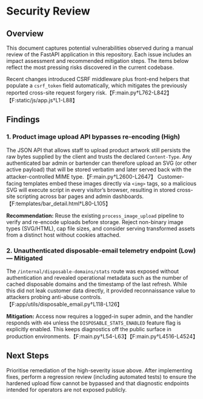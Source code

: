 # Security Review

## Overview
This document captures potential vulnerabilities observed during a manual review of the FastAPI application in this repository.
Each issue includes an impact assessment and recommended mitigation steps. The items below reflect the most pressing risks
discovered in the current codebase.

Recent changes introduced CSRF middleware plus front-end helpers that populate a `csrf_token` field automatically, which
mitigates the previously reported cross-site request forgery risk.【F:main.py†L762-L842】【F:static/js/app.js†L1-L88】

## Findings

### 1. Product image upload API bypasses re-encoding (High)
The JSON API that allows staff to upload product artwork still persists the raw bytes supplied by the client and trusts the
declared `Content-Type`. Any authenticated bar admin or bartender can therefore upload an SVG (or other active payload) that
will be stored verbatim and later served back with the attacker-controlled MIME type.【F:main.py†L2600-L2647】 Customer-facing
templates embed these images directly via `<img>` tags, so a malicious SVG will execute script in every visitor’s browser,
resulting in stored cross-site scripting across bar pages and admin dashboards.【F:templates/bar_detail.html†L80-L105】

**Recommendation:** Reuse the existing `process_image_upload` pipeline to verify and re-encode uploads before storage. Reject
non-binary image types (SVG/HTML), cap file sizes, and consider serving transformed assets from a distinct host without cookies
attached.

### 2. Unauthenticated disposable-email telemetry endpoint (Low) — Mitigated
The `/internal/disposable-domains/stats` route was exposed without authentication and revealed operational metadata such as the number of cached disposable domains and the timestamp of the last refresh. While this did not leak customer data directly, it provided reconnaissance value to attackers probing anti-abuse controls.【F:app/utils/disposable_email.py†L118-L126】

**Mitigation:** Access now requires a logged-in super admin, and the handler responds with `404` unless the `DISPOSABLE_STATS_ENABLED` feature flag is explicitly enabled. This keeps diagnostics off the public surface in production environments.【F:main.py†L54-L63】【F:main.py†L4516-L4524】

## Next Steps
Prioritise remediation of the high-severity issue above. After implementing fixes, perform a regression review (including
automated tests) to ensure the hardened upload flow cannot be bypassed and that diagnostic endpoints intended for operators are
not exposed publicly.
